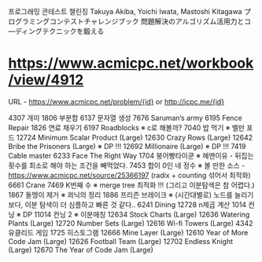 프로그래밍 콘테스트 챌린징
Takuya Akiba, Yoichi Iwata, Mastoshi Kitagawa
プログラミングコンテストチャレンジブック 問題解決のアルゴリズム活用力とコ―ディングテクニックを鍛える


# 
# https://www.acmicpc.net/workbook/view/4912

URL - https://www.acmicpc.net/problem/{id}
      or http://icpc.me/{id}

4307	개미
1806	부분합
6137	문자열 생성
7676	Saruman’s army
6195	Fence Repair
1826	연료 채우기
6197	Roadblocks                         ※ c로 해볼까?
7040	밥 먹기                            ※ 벨만 포드
12724	Minimum Scalar Product (Large)
12630	Crazy Rows (Large)
12642	Bribe the Prisoners (Large)        ※ DP !!!
12692	Millionaire (Large)                ※ DP !!!
7419	Cable master
6233	Face The Right Way
1704	붕어빵타이쿤                        ※ 헤맨이유 - 뒤집는 횟수를 최소로 해야 하는 조건을 빼먹었다.
7453	합이 0인 네 정수                    ※ 볼 만한 소스 - https://www.acmicpc.net/source/25366197 (radix + counting 섞어서 최적화)
6661	Crane
7469	K번째 수                            ※ merge tree 최적화 !!! (그리고 이분탐색은 참 어렵다.)
1867	돌멩이 제거                         ※ 쾨닉의 정리
1886	프리즌 브레이크                      ※ (시간대별로) 노드를 늘리기 보다, 이분 탐색이 더 심플하고 빠른 것 같다..
6241	Dining
12728	n제곱 계산
1014	컨닝                               ※ DP
11014	컨닝 2                             ※ 이분매칭
12634	Stock Charts (Large)
12636	Watering Plants (Large)
12720	Number Sets (Large)
12616	Wi-fi Towers (Large)
4342	유클리드 게임
1725	히스토그램
12666	Mine Layer (Large)
12610	Year of More Code Jam (Large)
12626	Football Team (Large)
12702	Endless Knight (Large)
12670	The Year of Code Jam (Large)
